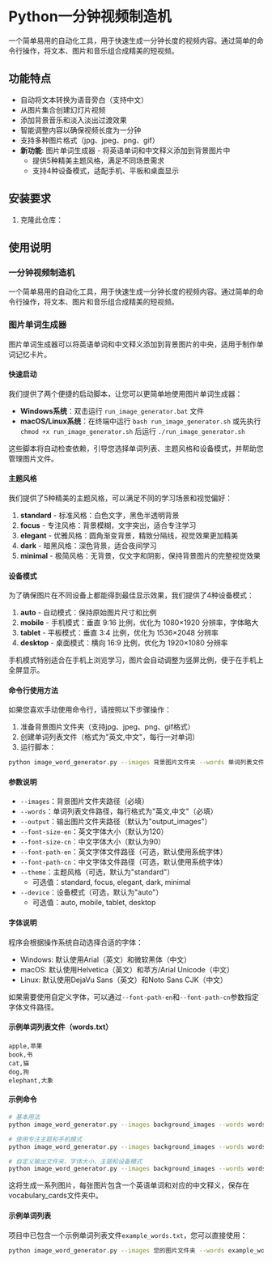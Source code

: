 # Python一分钟视频制造机

一个简单易用的自动化工具，用于快速生成一分钟长度的视频内容。通过简单的命令行操作，将文本、图片和音乐组合成精美的短视频。

## 功能特点

- 自动将文本转换为语音旁白（支持中文）
- 从图片集合创建幻灯片视频
- 添加背景音乐和淡入淡出过渡效果
- 智能调整内容以确保视频长度为一分钟
- 支持多种图片格式（jpg、jpeg、png、gif）
- **新功能**: 图片单词生成器 - 将英语单词和中文释义添加到背景图片中
  - 提供5种精美主题风格，满足不同场景需求
  - 支持4种设备模式，适配手机、平板和桌面显示

## 安装要求

1. 克隆此仓库：

## 使用说明

### 一分钟视频制造机

一个简单易用的自动化工具，用于快速生成一分钟长度的视频内容。通过简单的命令行操作，将文本、图片和音乐组合成精美的短视频。

### 图片单词生成器

图片单词生成器可以将英语单词和中文释义添加到背景图片的中央，适用于制作单词记忆卡片。

#### 快速启动

我们提供了两个便捷的启动脚本，让您可以更简单地使用图片单词生成器：

- **Windows系统**：双击运行 `run_image_generator.bat` 文件
- **macOS/Linux系统**：在终端中运行 `bash run_image_generator.sh` 或先执行 `chmod +x run_image_generator.sh` 后运行 `./run_image_generator.sh`

这些脚本将自动检查依赖，引导您选择单词列表、主题风格和设备模式，并帮助您管理图片文件。

#### 主题风格

我们提供了5种精美的主题风格，可以满足不同的学习场景和视觉偏好：

1. **standard** - 标准风格：白色文字，黑色半透明背景
2. **focus** - 专注风格：背景模糊，文字突出，适合专注学习
3. **elegant** - 优雅风格：圆角渐变背景，精致分隔线，视觉效果更加精美
4. **dark** - 暗黑风格：深色背景，适合夜间学习
5. **minimal** - 极简风格：无背景，仅文字和阴影，保持背景图片的完整视觉效果

#### 设备模式

为了确保图片在不同设备上都能得到最佳显示效果，我们提供了4种设备模式：

1. **auto** - 自动模式：保持原始图片尺寸和比例
2. **mobile** - 手机模式：垂直 9:16 比例，优化为 1080×1920 分辨率，字体略大
3. **tablet** - 平板模式：垂直 3:4 比例，优化为 1536×2048 分辨率
4. **desktop** - 桌面模式：横向 16:9 比例，优化为 1920×1080 分辨率

手机模式特别适合在手机上浏览学习，图片会自动调整为竖屏比例，便于在手机上全屏显示。

#### 命令行使用方法

如果您喜欢手动使用命令行，请按照以下步骤操作：

1. 准备背景图片文件夹（支持jpg、jpeg、png、gif格式）
2. 创建单词列表文件（格式为"英文,中文"，每行一对单词）
3. 运行脚本：

```bash
python image_word_generator.py --images 背景图片文件夹 --words 单词列表文件路径 --theme 主题名称 --device 设备模式
```

#### 参数说明

- `--images`：背景图片文件夹路径（必填）
- `--words`：单词列表文件路径，每行格式为"英文,中文"（必填）
- `--output`：输出图片文件夹路径（默认为"output_images"）
- `--font-size-en`：英文字体大小（默认为120）
- `--font-size-cn`：中文字体大小（默认为90）
- `--font-path-en`：英文字体文件路径（可选，默认使用系统字体）
- `--font-path-cn`：中文字体文件路径（可选，默认使用系统字体）
- `--theme`：主题风格（可选，默认为"standard"）
  - 可选值：standard, focus, elegant, dark, minimal
- `--device`：设备模式（可选，默认为"auto"）
  - 可选值：auto, mobile, tablet, desktop

#### 字体说明

程序会根据操作系统自动选择合适的字体：

- Windows: 默认使用Arial（英文）和微软黑体（中文）
- macOS: 默认使用Helvetica（英文）和苹方/Arial Unicode（中文）
- Linux: 默认使用DejaVu Sans（英文）和Noto Sans CJK（中文）

如果需要使用自定义字体，可以通过`--font-path-en`和`--font-path-cn`参数指定字体文件路径。

#### 示例单词列表文件（words.txt）

```
apple,苹果
book,书
cat,猫
dog,狗
elephant,大象
```

#### 示例命令

```bash
# 基本用法
python image_word_generator.py --images background_images --words words.txt

# 使用专注主题和手机模式
python image_word_generator.py --images background_images --words words.txt --theme focus --device mobile

# 自定义输出文件夹、字体大小、主题和设备模式
python image_word_generator.py --images background_images --words words.txt --output vocabulary_cards --font-size-en 150 --font-size-cn 100 --theme elegant --device tablet
```

这将生成一系列图片，每张图片包含一个英语单词和对应的中文释义，保存在vocabulary_cards文件夹中。

#### 示例单词列表

项目中已包含一个示例单词列表文件`example_words.txt`，您可以直接使用：

```bash
python image_word_generator.py --images 您的图片文件夹 --words example_words.txt --theme minimal --device mobile
```
